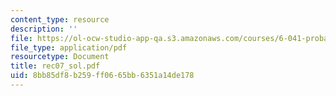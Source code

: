 ```yaml
---
content_type: resource
description: ''
file: https://ol-ocw-studio-app-qa.s3.amazonaws.com/courses/6-041-probabilistic-systems-analysis-and-applied-probability-spring-2006/8bb85df8b259ff0665bb6351a14de178_rec07_sol.pdf
file_type: application/pdf
resourcetype: Document
title: rec07_sol.pdf
uid: 8bb85df8-b259-ff06-65bb-6351a14de178
---
```

